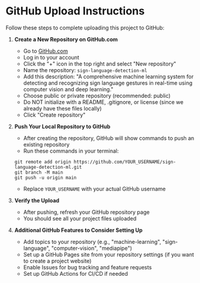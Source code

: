 # GitHub Upload Instructions

Follow these steps to complete uploading this project to GitHub:

1. **Create a New Repository on GitHub.com**
   - Go to [GitHub.com](https://github.com)
   - Log in to your account
   - Click the "+" icon in the top right and select "New repository"
   - Name the repository: `sign-language-detection-ml`
   - Add this description: "A comprehensive machine learning system for detecting and recognizing sign language gestures in real-time using computer vision and deep learning."
   - Choose public or private repository (recommended: public)
   - Do NOT initialize with a README, .gitignore, or license (since we already have these files locally)
   - Click "Create repository"

2. **Push Your Local Repository to GitHub**
   - After creating the repository, GitHub will show commands to push an existing repository
   - Run these commands in your terminal:
   ```
   git remote add origin https://github.com/YOUR_USERNAME/sign-language-detection-ml.git
   git branch -M main
   git push -u origin main
   ```
   - Replace `YOUR_USERNAME` with your actual GitHub username

3. **Verify the Upload**
   - After pushing, refresh your GitHub repository page
   - You should see all your project files uploaded

4. **Additional GitHub Features to Consider Setting Up**
   - Add topics to your repository (e.g., "machine-learning", "sign-language", "computer-vision", "mediapipe")
   - Set up a GitHub Pages site from your repository settings (if you want to create a project website)
   - Enable Issues for bug tracking and feature requests
   - Set up GitHub Actions for CI/CD if needed 